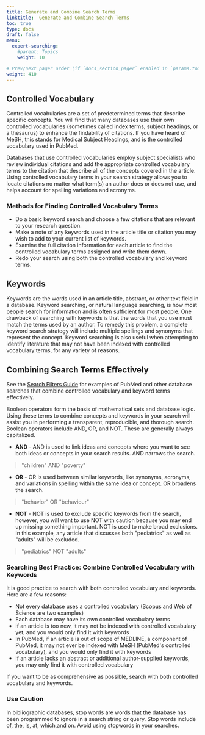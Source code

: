 ```yaml
---
title: Generate and Combine Search Terms
linktitle:  Generate and Combine Search Terms
toc: true
type: docs
draft: false
menu:
  expert-searching:
    #parent: Topics
    weight: 10

# Prev/next pager order (if `docs_section_pager` enabled in `params.toml`)
weight: 410
---
```


## Controlled Vocabulary
Controlled vocabularies are a set of predetermined terms that describe specific concepts. You will find that many databases use their own controlled vocabularies (sometimes called index terms, subject headings, or a thesaurus) to enhance the findability of citations. If you have heard of MeSH, this stands for Medical Subject Headings, and is the controlled vocabulary used in PubMed.

Databases that use controlled vocabularies employ subject specialists who review individual citations and add the appropriate controlled vocabulary terms to the citation that describe all of the concepts covered in the article. Using controlled vocabulary terms in your search strategy allows you to locate citations no matter what term(s) an author does or does not use, and helps account for spelling variations and acronyms.

### Methods for Finding Controlled Vocabulary Terms

* Do a basic keyword search and choose a few citations that are relevant to your research question.
* Make a note of any keywords used in the article title or citation you may wish to add to your current list of keywords.
* Examine the full citation information for each article to find the controlled vocabulary terms assigned and write them down.
* Redo your search using both the controlled vocabulary and keyword terms.


## Keywords

Keywords are the words used in an article title, abstract, or other text field in a database. Keyword searching, or natural language searching, is how most people search for information and is often sufficient for most people. One drawback of searching with keywords is that the words that you use must match the terms used by an author. To remedy this problem, a complete keyword search strategy will include multiple spellings and synonyms that represent the concept. Keyword searching is also useful when attempting to identify literature that may not have been indexed with controlled vocabulary terms, for any variety of reasons.



## Combining Search Terms Effectively

See the [Search Filters Guide](/guides/search-filters/) for examples of PubMed and other database searches that combine controlled vocabulary and keyword terms effectively.

Boolean operators form the basis of mathematical sets and database logic. Using these terms to combine concepts and keywords in your search will assist you in performing a transparent, reproducible, and thorough search. Boolean operators include AND, OR, and NOT. These are generally always capitalized.

* **AND** - AND is used to link ideas and concepts where you want to see both ideas or concepts in your search results. AND narrows the search.
>"children" AND "poverty"
* **OR** - OR is used between similar keywords, like synonyms, acronyms, and variations in spelling within the same idea or concept. OR broadens the search.
>"behavior" OR "behaviour"
* **NOT** - NOT is used to exclude specific keywords from the search, however, you will want to use NOT with caution because you may end up missing something important. NOT is used to make broad exclusions. In this example, any article that discusses both "pediatrics" as well as "adults" will be excluded.
> "pediatrics" NOT "adults"
### Searching Best Practice: Combine Controlled Vocabulary with Keywords

It is good practice to search with both controlled vocabulary and keywords. Here are a few reasons:

* Not every database uses a controlled vocabulary (Scopus and Web of Science are two examples)
* Each database  may have its own controlled vocabulary terms
* If an article is too new, it may not be indexed with controlled vocabulary yet, and you would only find it with keywords
* In PubMed, if an article is out of scope of MEDLINE, a component of PubMed, it may not ever be indexed with MeSH (PubMed's controlled vocabulary), and you would only find it with keywords
* If an article lacks an abstract or additional author-supplied keywords, you may only find it with controlled vocabulary

If you want to be as comprehensive as possible, search with both controlled vocabulary and keywords.

### Use Caution

In bibliographic databases, stop words are words that the database has been programmed to ignore in a search string or query. Stop words include of, the, is, at, which,and on. Avoid using stopwords in your searches.
